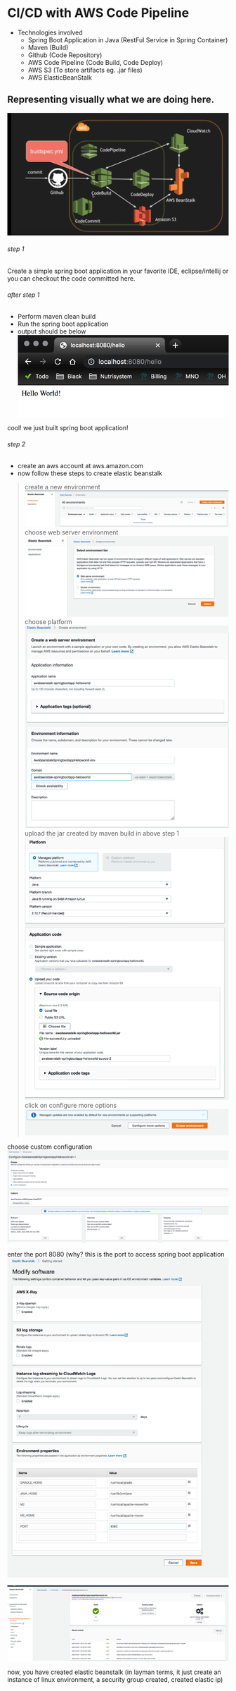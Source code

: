 # CI/CD with AWS Code Pipeline 

- Technologies involved
  - Spring Boot Application in Java (RestFul Service in Spring Container)
  - Maven (Build)
  - Github (Code Repository)
  - AWS Code Pipeline (Code Build, Code Deploy)
  - AWS S3 (To store artifacts eg. .jar files)
  - AWS ElasticBeanStalk

## Representing visually what we are doing here.
![GitHub Logo](/images/arch.png)

###### step 1
Create a simple spring boot application in your favorite IDE, eclipse/intellij or you can checkout the code committed here.

###### after step 1
- Perform maven clean build
- Run the spring boot application
- output should be below
![GitHub Logo](/images/step1-output.png)

cool! we just built spring boot application!

###### step 2
- create an aws account at aws.amazon.com
- now follow these steps to create elastic beanstalk
> create a new environment
![GitHub Logo](/images/ebs1.png)
> choose web server environment
![GitHub Logo](/images/ebs2.png)
> choose platform
![GitHub Logo](/images/ebs4.png)
> upload the jar created by maven build in above step 1
![GitHub Logo](/images/ebs5.png)
> click on configure more options
![GitHub Logo](/images/ebs6.png)

choose custom configuration
![GitHub Logo](/images/ebs7.png)

enter the port 8080 (why? this is the port to access spring boot application
![GitHub Logo](/images/ebs8.png)

![GitHub Logo](/images/ebs9.png)

now, you have created elastic beanstalk (in layman terms, it just create an instance of linux environment, a security group created, created elastic ip)
